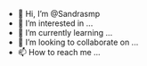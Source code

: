 - 👋 Hi, I’m @Sandrasmp
- 👀 I’m interested in ...
- 🌱 I’m currently learning ...
- 💞️ I’m looking to collaborate on ...
- 📫 How to reach me ...

<!---
Sandrasmp/Sandrasmp is a ✨ special ✨ repository because its `README.md` (this file) appears on your GitHub profile.
You can click the Preview link to take a look at your changes.
--->
